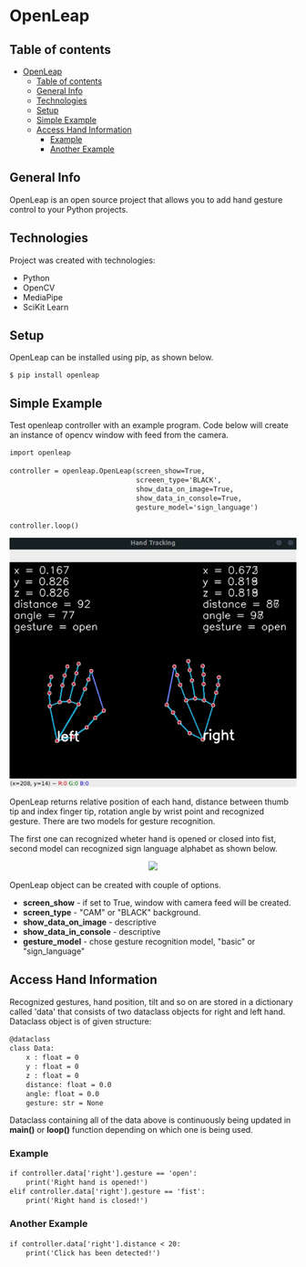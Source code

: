# OpenLeap

## Table of contents
- [OpenLeap](#openleap)
  - [Table of contents](#table-of-contents)
  - [General Info](#general-info)
  - [Technologies](#technologies)
  - [Setup](#setup)
  - [Simple Example](#simple-example)
  - [Access Hand Information](#access-hand-information)
    - [Example](#example)
    - [Another Example](#another-example)

## General Info
OpenLeap is an open source project that allows you to add hand gesture control to your Python projects. 

## Technologies

Project was created with technologies:

- Python
- OpenCV
- MediaPipe
- SciKit Learn

## Setup
OpenLeap can be installed using pip, as shown below.

```
$ pip install openleap
```

## Simple Example

Test openleap controller with an example program. Code below will create an instance of opencv window with feed from the camera. 


```
import openleap

controller = openleap.OpenLeap(screen_show=True, 
                               screeen_type='BLACK', 
                               show_data_on_image=True,
                               show_data_in_console=True,
                               gesture_model='sign_language')

controller.loop()

```

<p align="center">
  <img src="https://raw.githubusercontent.com/szymciem8/OpenLeap/main/Documentation/images/example_program.gif?token=AMBI64BGASHC4OPJW6OD3YDBV2BJK" width="850" />
</p>

OpenLeap returns relative position of each hand, distance between thumb tip and index finger tip, rotation angle by wrist point and recognized gesture. There are two models for gesture recognition. 

The first one can recognized wheter hand is opened or closed into fist, second model can recognized sign language alphabet as shown below. 

<p align="center">
  <img src="https://pastevents.impactcee.com/wp-content/uploads/2016/10/DayTranslationsBlog-Learn-American-Sign-Language.jpg" width="850" />
</p>


OpenLeap object can be created with couple of options. 
- **screen_show** - if set to True, window with camera feed will be created. 
- **screen_type** - "CAM" or "BLACK" background. 
- **show_data_on_image** - descriptive
- **show_data_in_console** - descriptive
- **gesture_model** - chose gesture recognition model, "basic" or "sign_language"

## Access Hand Information

Recognized gestures, hand position, tilt and so on are stored in a dictionary called 'data' that consists of two dataclass objects for right and left hand. Dataclass object is of given structure:

```
@dataclass
class Data:
    x : float = 0
    y : float = 0
    z : float = 0
    distance: float = 0.0
    angle: float = 0.0
    gesture: str = None
```

Dataclass containing all of the data above is continuously being updated in **main()** or **loop()** function depending on which one is being used. 

### Example

```
if controller.data['right'].gesture == 'open':
    print('Right hand is opened!')
elif controller.data['right'].gesture == 'fist':
    print('Right hand is closed!')
```

### Another Example

```
if controller.data['right'].distance < 20:
    print('Click has been detected!')
```